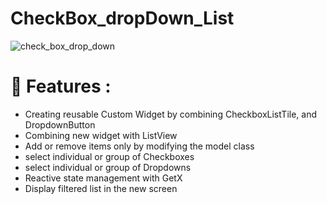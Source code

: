 <h1> CheckBox_dropDown_List </h1>


<img src="https://user-images.githubusercontent.com/60136319/163417907-dad675c4-0c96-4be0-b18e-061f27c03f22.gif"
     alt="check_box_drop_down" >




<h1>🚀 Features : </h1> 
<ul>
  <li>Creating reusable Custom Widget by combining CheckboxListTile, and DropdownButton</li>
  <li>Combining new widget with ListView</li>
  <li>Add or remove items only by modifying the model class</li>
  <li>select individual or group of Checkboxes</li>
 <li>select individual or group of Dropdowns</li>
 <li> Reactive state management with GetX</li>
 <li>Display filtered list in the new screen</li>
</ul> 





